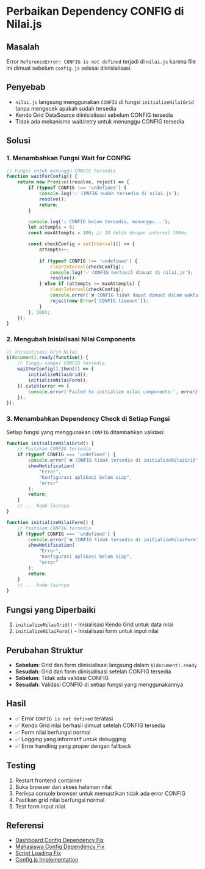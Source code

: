 # Perbaikan Dependency CONFIG di Nilai.js

## Masalah
Error `ReferenceError: CONFIG is not defined` terjadi di `nilai.js` karena file ini dimuat sebelum `config.js` selesai diinisialisasi.

## Penyebab
- `nilai.js` langsung menggunakan `CONFIG` di fungsi `initializeNilaiGrid` tanpa mengecek apakah sudah tersedia
- Kendo Grid DataSource diinisialisasi sebelum CONFIG tersedia
- Tidak ada mekanisme wait/retry untuk menunggu CONFIG tersedia

## Solusi

### 1. Menambahkan Fungsi Wait for CONFIG
```javascript
// Fungsi untuk menunggu CONFIG tersedia
function waitForConfig() {
    return new Promise((resolve, reject) => {
        if (typeof CONFIG !== 'undefined') {
            console.log('✅ CONFIG sudah tersedia di nilai.js');
            resolve();
            return;
        }

        console.log('⚠️ CONFIG belum tersedia, menunggu...');
        let attempts = 0;
        const maxAttempts = 100; // 10 detik dengan interval 100ms

        const checkConfig = setInterval(() => {
            attempts++;
            
            if (typeof CONFIG !== 'undefined') {
                clearInterval(checkConfig);
                console.log('✅ CONFIG berhasil dimuat di nilai.js');
                resolve();
            } else if (attempts >= maxAttempts) {
                clearInterval(checkConfig);
                console.error('❌ CONFIG tidak dapat dimuat dalam waktu yang ditentukan');
                reject(new Error('CONFIG timeout'));
            }
        }, 100);
    });
}
```

### 2. Mengubah Inisialisasi Nilai Components
```javascript
// Inisialisasi Grid Nilai
$(document).ready(function() {
    // Tunggu sampai CONFIG tersedia
    waitForConfig().then(() => {
        initializeNilaiGrid();
        initializeNilaiForm();
    }).catch(error => {
        console.error('Failed to initialize nilai components:', error);
    });
});
```

### 3. Menambahkan Dependency Check di Setiap Fungsi
Setiap fungsi yang menggunakan `CONFIG` ditambahkan validasi:

```javascript
function initializeNilaiGrid() {
    // Pastikan CONFIG tersedia
    if (typeof CONFIG === 'undefined') {
        console.error('❌ CONFIG tidak tersedia di initializeNilaiGrid');
        showNotification(
            "Error",
            "Konfigurasi aplikasi belum siap",
            "error"
        );
        return;
    }
    // ... kode lainnya
}

function initializeNilaiForm() {
    // Pastikan CONFIG tersedia
    if (typeof CONFIG === 'undefined') {
        console.error('❌ CONFIG tidak tersedia di initializeNilaiForm');
        showNotification(
            "Error",
            "Konfigurasi aplikasi belum siap",
            "error"
        );
        return;
    }
    // ... kode lainnya
}
```

## Fungsi yang Diperbaiki
1. `initializeNilaiGrid()` - Inisialisasi Kendo Grid untuk data nilai
2. `initializeNilaiForm()` - Inisialisasi form untuk input nilai

## Perubahan Struktur
- **Sebelum**: Grid dan form diinisialisasi langsung dalam `$(document).ready`
- **Sesudah**: Grid dan form diinisialisasi setelah CONFIG tersedia
- **Sebelum**: Tidak ada validasi CONFIG
- **Sesudah**: Validasi CONFIG di setiap fungsi yang menggunakannya

## Hasil
- ✅ Error `CONFIG is not defined` teratasi
- ✅ Kendo Grid nilai berhasil dimuat setelah CONFIG tersedia
- ✅ Form nilai berfungsi normal
- ✅ Logging yang informatif untuk debugging
- ✅ Error handling yang proper dengan fallback

## Testing
1. Restart frontend container
2. Buka browser dan akses halaman nilai
3. Periksa console browser untuk memastikan tidak ada error CONFIG
4. Pastikan grid nilai berfungsi normal
5. Test form input nilai

## Referensi
- [Dashboard Config Dependency Fix](DASHBOARD_CONFIG_DEPENDENCY_FIX.md)
- [Mahasiswa Config Dependency Fix](MAHASISWA_CONFIG_DEPENDENCY_FIX.md)
- [Script Loading Fix](SCRIPT_LOADING_FIX.md)
- [Config.js Implementation](CONFIG_IMPLEMENTATION.md) 
